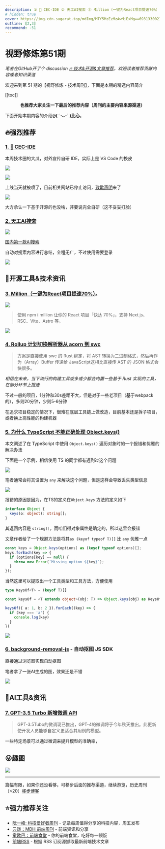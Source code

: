 ```yaml
---
description: ① 🍉 CEC-IDE ② 天工AI搜索 ③ Million（一键为React项目提速70%） ④ Rollup 计划切换解析器从 acorn 到 swc  ⑤ 为什么 TypeScript 不能正确处理 Object.keys() ⑥ background-removal-js - 自动抠图 JS SDK ⑦ GPT-3.5 Turbo 新增微调 API
# hidden: true
cover: https://img.cdn.sugarat.top/mdImg/MTY5MzEzMzAwMjExMg==693133002112
outline: [2,3]
recommend: -51
---
```


# 视野修炼第51期
*笔者在GitHub开了个 discussion [🔥 技术&开源&文章推荐](https://github.com/ATQQ/sugar-blog/discussions/123)，欢迎读者推荐贡献内容或者知识渠道*

欢迎来到第 51 期的【视野修炼 - 技术周刊】，下面是本期的精选内容简介

[[toc]]

<center>

**​也推荐大家关注一下最后的推荐内容（周刊的主要内容来源渠道）**
</center>

下面开始本期内容的介绍**ღ( ´･ᴗ･` )比心**。
## 🔥强烈推荐
### [1. 🍉 CEC-IDE](https://github.com/microsoft/vscode/issues/191229)

本周技术圈的大瓜，对外宣传自研 IDE，实际上是 VS Code 的换皮

![](https://img.cdn.sugarat.top/mdImg/MTY5MzEyODc1MDc4Ng==693128750786)

![](https://img.cdn.sugarat.top/mdImg/MTY5MzEyOTAyNTM3OA==693129025378)

上线当天就被喷了，目前相关网站已停止访问，[致歉声明](https://www.oschina.net/news/255521)来了

![](https://img.cdn.sugarat.top/mdImg/MTY5MzEyOTE5ODMzNA==693129198334)

大方承认一下基于开源的也没啥，非要说完全自研（这不妥妥打脸）

### [2. 天工AI搜索](https://search.tiangong.cn/)
![](https://img.cdn.sugarat.top/mdImg/MTY5MzEzMzAwMjExMg==693133002112)

[国内第一款AI搜索](https://mp.weixin.qq.com/s/WSVpbXAtm0BbZ7mLj4MX1Q)

自动对搜索内容进行总结，全程无广，不过使用需要登录

![](https://img.cdn.sugarat.top/mdImg/MTY5MzEzMjk1OTI2Ng==693132959266)

## 🔧开源工具&技术资讯
### [3. Million（一键为React项目提速70%）](https://million.dev/)。
![](https://img.cdn.sugarat.top/mdImg/MTY5MzEzMzI2NDgzNw==693133264837)

>使用 npm i million 让你的 React 项目「快达 70%」，支持 Next.js、RSC、Vite、Astro 等。

![](https://img.cdn.sugarat.top/mdImg/MTY5MzEzMzMyODQxNA==693133328414)

### [4. Rollup 计划切换解析器从 acorn 到 swc](https://github.com/rollup/rollup/pull/5073) 
>方案是直接使用 swc 的 Rust 绑定，将 AST 转换为二进制格式，然后再作为（Array）Buffer 传递给 JavaScript这相比直接传 AST 的 JSON 格式会快很多。

*相信在未来，当下流行的构建工具或多或少都会内置一些基于 Rust 实现的工具，在部分环节上提速*

不过一般的项目，1分钟和30s差距不大，但是对于一些老项目（基于webpack的），多则20分钟，少则5-6分钟

在追求项目稳定的情况下，很难在底层工具链上做改造，目前基本还是拆子项目，或者换上高性能的构建机器

### [5. 为什么 TypeScript 不能正确处理 Object.keys()](https://alexharri.com/blog/typescript-structural-typing)

本文阐述了在 TypeScript 中使用 `Object.keys()` 遍历对象时的一个报错和优雅的解决办法

下面是一个示例，相信使用 TS 的同学都有遇到过这个问题

![](https://img.cdn.sugarat.top/mdImg/MTY5MzEzMDAwNzY5OQ==693130007699)

笔者通常会将其设置为 `any` 来解决这个问题，但是这样会导致丢失类型信息

![](https://img.cdn.sugarat.top/mdImg/MTY5MzEzMDIyMjQ0OA==693130222448)

报错的原因是因为，在TS的定义在`Object.keys` 方法的定义如下
```ts
interface Object {
  keys(o: object): string[];
}
```
其返回内容是 `string[]`，而咱们得对象属性是确定的，所以这里会报错

文章作者给了一个规避方法是将其`as (keyof typeof T)[]` 比 `any` 优雅一点
```ts
const keys = Object.keys(options) as (keyof typeof options)[];
keys.forEach(key => {
  if (options[key] == null) {
    throw new Error(`Missing option ${key}`);
  }
});
```

当然这里可以提取出一个工具类型和工具方法，方便使用
```ts
type KeysOf<T> = (keyof T)[]

const keysOf = <T extends object>(obj: T) => Object.keys(obj) as KeysOf<T>

keysOf({ a: 1, b: 2 }).forEach((key) => {
  if (key === 'a') {
    console.log(key)
  }
})
```

![](https://img.cdn.sugarat.top/mdImg/MTY5MzEzMTA5NzgyMQ==693131097821)


### [6. background-removal-js](https://github.com/imgly/background-removal-js) - 自动抠图 JS SDK
直接通过浏览器实现自动抠图

笔者拿了一张AI生成的图，效果还是不错

![](https://img.cdn.sugarat.top/mdImg/MTY5MzEzMTU4OTE1Mw==693131589153)

## 🤖AI工具&资讯
### [7. GPT-3.5 Turbo 新增微调 API](https://openai.com/blog/gpt-3-5-turbo-fine-tuning-and-api-updates)
>GPT-3.5Tubo的微调现已推出，GPT-4的微调将于今年秋天推出。此更新使开发人员能够自定义更适合其用例的模型。

一些特定场景可以通过微调来提升模型的准确率，



## 😛趣图
![](https://img.cdn.sugarat.top/mdImg/MTY5MzEzMzQ1MTc3MQ==693133451771)

---

篇幅有限，如果你还没看够，可移步后面的推荐渠道，继续游览，历史周刊（<20）[移步博客](https://sugarat.top/weekly/index.html)

## ⭐️强力推荐关注
* [阮一峰: 科技爱好者周刊](https://www.ruanyifeng.com/blog/archives.html) - 记录每周值得分享的科技内容，周五发布
* [云谦：MDH 前端周刊](https://www.yuque.com/chencheng/mdh-weekly) - 前端资讯和分享
* [童欧巴：前端食堂](https://github.com/Geekhyt/weekly) - 你的前端食堂，吃好每一顿饭
* [前端RSS](https://fed.chanceyu.com/) - 根据 RSS 订阅源抓取最新前端技术文章